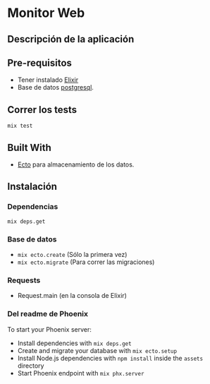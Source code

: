 # Monitor Web #

## Descripción de la aplicación

## Pre-requisitos
* Tener instalado [Elixir](https://elixir-lang.org/)
* Base de datos [postgresql](https://www.postgresql.org/).

## Correr los tests
`mix test`

## Built With
* [Ecto](https://hexdocs.pm/ecto/Ecto.html) para almacenamiento de los datos.

## Instalación

### Dependencias
`mix deps.get`

### Base de datos
* `mix ecto.create` (Sólo la primera vez)
* `mix ecto.migrate` (Para correr las migraciones)

### Requests
* Request.main (en la consola de Elixir)

### Del readme de Phoenix
To start your Phoenix server:

  * Install dependencies with `mix deps.get`
  * Create and migrate your database with `mix ecto.setup`
  * Install Node.js dependencies with `npm install` inside the `assets` directory
  * Start Phoenix endpoint with `mix phx.server`
